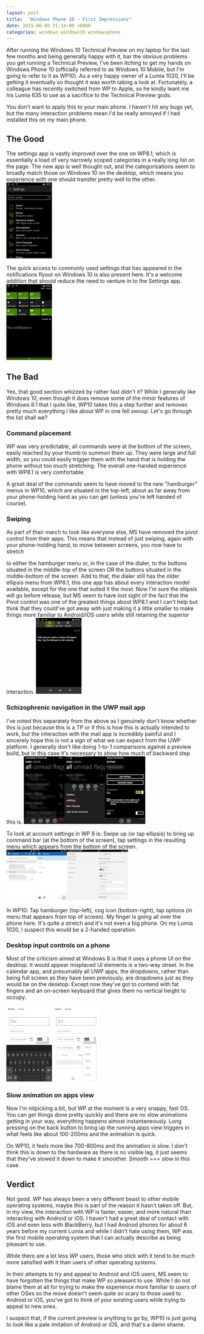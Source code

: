 ```yaml
---
layout: post
title:  "Windows Phone 10 - First Impressions"
date: 2015-06-05 21:14:00 +0000
categories: windows windows10 windowsphone
---
```


After running the Windows 10 Technical Preview on my laptop for the last few months and being generally happy with it, bar the obvious problems you get running a Technical Preview, I've been itching to get my hands on Windows Phone 10 (officially referred to as Windows 10 Mobile, but I'm going to refer to it as WP10). As a very happy owner of a Lumia 1020, I'll be getting it eventually so thought it was worth taking a look at. Fortunately, a colleague has recently switched from WP to Apple, so he kindly leant me his Lumia 635 to use as a sacrifice to the Technical Preview gods.

You don't want to apply this to your main phone. I haven't hit any bugs yet, but the many interaction problems mean I'd be really annoyed if I had installed this on my main phone.

## The Good
The settings app is vastly improved over the one on WP8.1, which is essentially a load of very narrowly scoped categories in a really long list on the page. The new app is well thought out, and the categorisations seem to broadly match those on Windows 10 on the desktop, which means you experience with one should transfer pretty well to the other.
![Windows Phone 10 Settings](\images\wp10-settings.jpg)

The quick access to commonly used settings that has appeared in the notifications flyout on Windows 10 is also present here. It's a welcome addition that should reduce the need to venture in to the Settings app.
![Windows Phone 10 Notifications](\images\wp10-notifications.png)

## The Bad
Yes, that good section whizzed by rather fast didn't it? While I generally like Windows 10, even though it does remove some of the minor features of Windows 8.1 that I quite like, WP10 takes this a step further and removes pretty much everything I like about WP in one fell swoop. Let's go through the list shall we?

### Command placement
WP was very predictable, all commands were at the bottom of the screen, easily reached by your thumb to summon them up. They were large and full width, so you could easily trigger them with the hand that is holding the phone without too much stretching. The overall one-handed experience with WP8.1 is very comfortable.

A great deal of the commands seem to have moved to the new "hamburger" menus in WP10, which are situated in the top-left, about as far away from your phone-holding hand as you can get (unless you're left handed of course).

### Swiping
As part of their march to look like everyone else, MS have removed the pivot control from their apps. This means that instead of just swiping, again with your phone-holding hand, to move between screens, you now have to stretch

to either the hamburger menu or, in the case of the dialer, to the buttons situated in the middle-top of the screen OR the buttons situated in the middle-bottom of the screen. Add to that, the dialer still has the older ellipsis menu from WP8.1, this one app has about every interaction model available, except for the one that suited it the most. Now I'm sure the ellipsis will go before release, but MS seem to have lost sight of the fact that the Pivot control was one of the greatest things about WP8.1 and I can't help but think that they could've got away with just making it a little smaller to make things more familiar to Android/iOS users while still retaining the superior interaction.
![Windows Phone 10 Navigation](\images\wp10-navigation.png)

### Schizophrenic navigation in the UWP mail app
I've noted this separately from the above as I genuinely don't know whether this is just because this is a TP or if this is how this is actually intended to work, but the interaction with the mail app is incredibly painful and I sincerely hope this is not a sign of what we can expect from the UWP platform. I generally don't like doing 1-to-1 comparisons against a preview build, but in this case it's necessary to show how much of backward step this is.
![WP8 Outlook Options](\images\wp8-outlook-show-options.jpg)

To look at account settings in WP 8 is: Swipe up (or tap ellipsis) to bring up command bar (at the bottom of the screen), tap settings in the resulting menu which appears from the bottom of the screen.
![WP10 Outlook Options](\images\wp10-outlook-show-options.jpg)

In WP10: Tap hamburger (top-left), cog icon (bottom-right), tap options (in menu that appears from top of screen). My finger is going all over the phone here. It's quite a stretch and it's not even a big phone. On my Lumia 1020, I suspect this would be a 2-handed operation.

### Desktop input controls on a phone
Most of the criticism aimed at Windows 8 is that it uses a phone UI on the desktop. It would appear misplaced UI elements is a two-way street. In the calendar app, and presumably all UWP apps, the dropdowns, rather than being full screen as they have been previously, are dropdowns just as they would be on the desktop. Except now they've got to contend with fat fingers and an on-screen keyboard that gives them no vertical height to occupy.

![WP10 Calendar 1](\images\wp10-calendar-dropdown1.png)
![WP10 Calendar 2](\images\wp10-calendar-dropdown2.png)

### Slow animation on apps view
Now I'm nitpicking a bit, but WP at the moment is a very snappy, fast OS. You can get things done pretty quickly and there are no slow animations getting in your way, everything happens almost instantaneously. Long pressing on the back button to bring up the running apps view triggers in what feels like about 100-200ms and the animation is quick.

On WP10, it feels more like 700-800ms and the animation is slow. I don't think this is down to the hardware as there is no visible lag, it just seems that they've slowed it down to make it smoother. Smooth === slow in this case.

## Verdict
Not good. WP has always been a very different beast to other mobile operating systems, maybe this is part of the reason it hasn't taken off. But, in my view, the interaction with WP is faster, easier, and more natural than interacting with Android or iOS. I haven't had a great deal of contact with iOS and even less with BlackBerry, but I had Android phones for about 6 years before my current Lumia and while I didn't hate using them, WP was the first mobile operating system that I can actually describe as being pleasant to use.

While there are a lot less WP users, those who stick with it tend to be much more satisfied with it than users of other operating systems.

In their attempts to try and appeal to Android and iOS users, MS seem to have forgotten the things that make WP so pleasant to use. While I do not blame them at all for trying to make the experience more familiar to users of other OSes so the move doesn't seem quite so scary to those used to Android or iOS, you've got to think of your existing users while trying to appeal to new ones.

I suspect that, if the current preview is anything to go by, WP10 is just going to look like a pale imitation of Android or iOS, and that's a damn shame.
